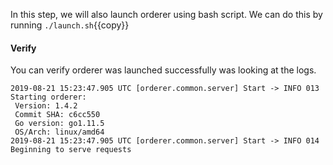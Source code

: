 In this step, we will also launch orderer using bash script. We can do this by running `./launch.sh`{{copy}} 

#### Verify
You can verify orderer was launched successfully was looking at the logs.

```
2019-08-21 15:23:47.905 UTC [orderer.common.server] Start -> INFO 013 Starting orderer:
 Version: 1.4.2
 Commit SHA: c6cc550
 Go version: go1.11.5
 OS/Arch: linux/amd64
2019-08-21 15:23:47.905 UTC [orderer.common.server] Start -> INFO 014 Beginning to serve requests
```